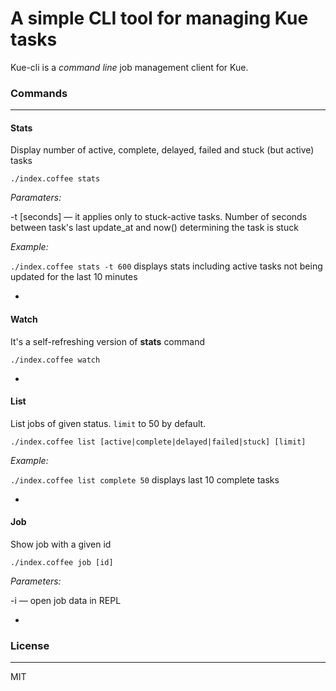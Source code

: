 # A simple CLI tool for managing Kue tasks

Kue-cli is a *command line* job management client for Kue.


### Commands
---

#### Stats
Display number of active, complete, delayed, failed and stuck (but active) tasks

`./index.coffee stats`

*Paramaters:*

-t [seconds] — it applies only to stuck-active tasks. Number of seconds between task's last update_at and now() determining the task is stuck

*Example:*

`./index.coffee stats -t 600` displays stats including active tasks not being updated for the last 10 minutes

-

#### Watch
It's a self-refreshing version of **stats** command 

`./index.coffee watch`

-

#### List
List jobs of given status. `limit` to 50 by default.

`./index.coffee list [active|complete|delayed|failed|stuck] [limit]`

*Example:*

`./index.coffee list complete 50` displays last 10 complete tasks 

-

#### Job
Show job with a given id

`./index.coffee job [id]`

*Parameters:*

-i — open job data in REPL

-

### License
---
MIT

